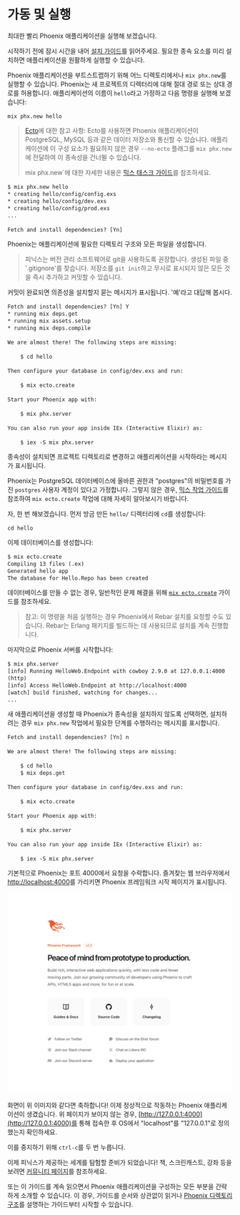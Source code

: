 # 가동 및 실행

최대한 빨리 Phoenix 애플리케이션을 실행해 보겠습니다.

시작하기 전에 잠시 시간을 내어 [설치 가이드](installation.html)를 읽어주세요.
필요한 종속 요소를 미리 설치하면 애플리케이션을 원활하게 실행할 수 있습니다.

Phoenix 애플리케이션을 부트스트랩하기 위해 어느 디렉토리에서나 `mix phx.new`를 실행할 수 있습니다.
Phoenix는 새 프로젝트의 디렉터리에 대해 절대 경로 또는 상대 경로를 허용합니다.
애플리케이션의 이름이 `hello`라고 가정하고 다음 명령을 실행해 보겠습니다:

```shell
mix phx.new hello
```

> [Ecto](ecto.html)에 대한 참고 사항: Ecto를 사용하면 Phoenix 애플리케이션이 PostgreSQL, MySQL 등과 같은 데이터 저장소와 통신할 수 있습니다.
> 애플리케이션에 이 구성 요소가 필요하지 않은 경우 `--no-ecto` 플래그를 `mix phx.new`에 전달하여 이 종속성을 건너뛸 수 있습니다.
>
> mix phx.new`에 대한 자세한 내용은 [믹스 태스크 가이드](mix_tasks.html#phoenix-specific-mix-tasks)를 참조하세요.

```shell
$ mix phx.new hello
* creating hello/config/config.exs
* creating hello/config/dev.exs
* creating hello/config/prod.exs
...

Fetch and install dependencies? [Yn]
```

Phoenix는 애플리케이션에 필요한 디렉토리 구조와 모든 파일을 생성합니다.

> 피닉스는 버전 관리 소프트웨어로 git을 사용하도록 권장합니다. 생성된 파일 중 '.gitignore'를 찾습니다.
> 저장소를 `git init`하고 무시로 표시되지 않은 모든 것을 즉시 추가하고 커밋할 수 있습니다.

커밋이 완료되면 의존성을 설치할지 묻는 메시지가 표시됩니다.
'예'라고 대답해 봅시다.

```shell
Fetch and install dependencies? [Yn] Y
* running mix deps.get
* running mix assets.setup
* running mix deps.compile

We are almost there! The following steps are missing:

    $ cd hello

Then configure your database in config/dev.exs and run:

    $ mix ecto.create

Start your Phoenix app with:

    $ mix phx.server

You can also run your app inside IEx (Interactive Elixir) as:

    $ iex -S mix phx.server
```

종속성이 설치되면 프로젝트 디렉토리로 변경하고 애플리케이션을 시작하라는 메시지가 표시됩니다.

Phoenix는 PostgreSQL 데이터베이스에 올바른 권한과 "postgres"의 비밀번호를 가진 `postgres` 사용자 계정이 있다고 가정합니다.
그렇지 않은 경우, [믹스 작업 가이드](mix_tasks.html#ecto-specific-mix-tasks)를 참조하여 `mix ecto.create` 작업에 대해 자세히 알아보시기 바랍니다.

자, 한 번 해보겠습니다.
먼저 방금 만든 `hello/` 디렉터리에 `cd`를 생성합니다:

```shell
cd hello
```

이제 데이터베이스를 생성합니다:

```shell
$ mix ecto.create
Compiling 13 files (.ex)
Generated hello app
The database for Hello.Repo has been created
```

데이터베이스를 만들 수 없는 경우, 일반적인 문제 해결을 위해 [`mix ecto.create`](mix_tasks.html#mix-ecto-create) 가이드를 참조하세요.

> 참고: 이 명령을 처음 실행하는 경우 Phoenix에서 Rebar 설치를 요청할 수도 있습니다.
> Rebar는 Erlang 패키지를 빌드하는 데 사용되므로 설치를 계속 진행합니다.

마지막으로 Phoenix 서버를 시작합니다:

```shell
$ mix phx.server
[info] Running HelloWeb.Endpoint with cowboy 2.9.0 at 127.0.0.1:4000 (http)
[info] Access HelloWeb.Endpoint at http://localhost:4000
[watch] build finished, watching for changes...
...
```

새 애플리케이션을 생성할 때 Phoenix가 종속성을 설치하지 않도록 선택하면, 설치하려는 경우 `mix phx.new` 작업에서 필요한 단계를 수행하라는 메시지를 표시합니다.

```shell
Fetch and install dependencies? [Yn] n

We are almost there! The following steps are missing:

    $ cd hello
    $ mix deps.get

Then configure your database in config/dev.exs and run:

    $ mix ecto.create

Start your Phoenix app with:

    $ mix phx.server

You can also run your app inside IEx (Interactive Elixir) as:

    $ iex -S mix phx.server
```

기본적으로 Phoenix는 포트 4000에서 요청을 수락합니다.
즐겨찾는 웹 브라우저에서 [http://localhost:4000](http://localhost:4000)를 가리키면 Phoenix 프레임워크 시작 페이지가 표시됩니다.

![피닉스 시작 페이지](assets/images/welcome-to-phoenix.png)

화면이 위 이미지와 같다면 축하합니다! 이제 정상적으로 작동하는 Phoenix 애플리케이션이 생겼습니다.
위 페이지가 보이지 않는 경우, [http://127.0.0.1:4000](http://127.0.0.1:4000)를 통해 접속한 후 OS에서 "localhost"를 "127.0.0.1"로 정의했는지 확인하세요.

이를 중지하기 위해 `ctrl-c`를 두 번 누릅니다.

이제 피닉스가 제공하는 세계를 탐험할 준비가 되었습니다! 책, 스크린캐스트, 강좌 등을 보려면 [커뮤니티 페이지](community.html)를 참조하세요.

또는 이 가이드를 계속 읽으면서 Phoenix 애플리케이션을 구성하는 모든 부분을 간략하게 소개할 수 있습니다.
이 경우, 가이드를 순서와 상관없이 읽거나 [Phoenix 디렉토리 구조](directory_structure.html)를 설명하는 가이드부터 시작할 수 있습니다.
